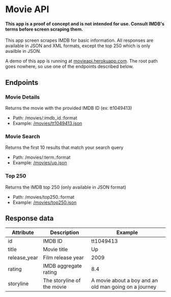 # Movie API

#### This app is a proof of concept and is not intended for use. Consult IMDB's terms before screen scraping them.

This app screen scrapes IMDB for basic information. All responses are available in JSON and XML formats, except the top 250 which is only availble in JSON.

A demo of this app is running at [movieapi.herokuapp.com](http://movieapi.herokuapp.com). The root path goes nowhere, so use one of the endpoints described below.

## Endpoints

### Movie Details

Returns the movie with the provided IMDB ID (ex: tt1049413)

- Path: /movies/:imdb_id.:format
- Example: [/movies/tt1049413.json](http://movieapi.herokuapp.com/movies/tt1049413.json)

### Movie Search

Returns the first 10 results that match your search query

- Path: /movies/:term.:format
- Example: [/movies/up.json](http://movieapi.herokuapp.com/movies/up.json)

### Top 250

Returns the IMDB top 250 (only available in JSON format)

- Path: /movies/top250.:format
- Example: [/movies/top250.json](http://movieapi.herokuapp.com/movies/top250.json)

## Response data

<table>
  <thead>
    <tr>
      <th>Attribute</th>
      <th>Description</th>
      <th>Example</th>
    </tr>
  </thead>
  <tbody>
    <tr>
      <td>id</td>
      <td>IMDB ID</td>
      <td>tt1049413</td>
    </tr>
    <tr>
      <td>title</td>
      <td>Movie title</td>
      <td>Up</td>
    </tr>
    <tr>
      <td>release_year</td>
      <td>Film release year</td>
      <td>2009</td>
    </tr>
    <tr>
      <td>rating</td>
      <td>IMDB aggregate rating</td>
      <td>8.4</td>
    </tr>
    <tr>
      <td>storyline</td>
      <td>The storyline of the movie</td>
      <td>A movie about a boy and an old man going on a journey</td>
    </tr>
  </tbody>
</table>
